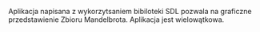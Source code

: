 Aplikacja napisana z wykorzytsaniem bibiloteki SDL pozwala na graficzne przedstawienie Zbioru Mandelbrota. Aplikacja jest wielowątkowa.
